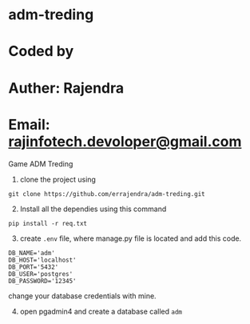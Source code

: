 # adm-treding

# Coded by
# Auther: Rajendra
# Email: rajinfotech.devoloper@gmail.com

Game ADM Treding

1. clone the project using 
```console
git clone https://github.com/errajendra/adm-treding.git
```

2. Install all the dependies using this command
```console
pip install -r req.txt
```

3. create ```.env``` file, where manage.py file is located and add this code.
```
DB_NAME='adm'
DB_HOST='localhost'
DB_PORT='5432'
DB_USER='postgres'
DB_PASSWORD='12345'

```
change your database credentials with mine.

4. open pgadmin4 and create a database called ```adm```
